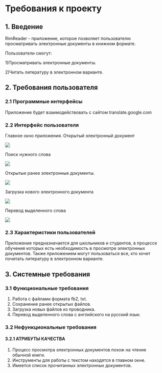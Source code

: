 # **Требования к проекту**
## **1. Введение**
RimReader - приложение, которое позволяет пользователю просматривать электронные документы в книжном формате.

Пользователи смогут:

1)Просматривать электронные документы.

2)Читать литературу в электронном варианте.
## **2. Требования пользователя**	
### **2.1 Программные интерфейсы**
Приложение будет взаимодействовать с сайтом translate.google.com
### **2.2 Интерфейс пользователя**
Главное окно приложения. Открытый электронный документ

![](https://github.com/AlexRimash/RimReader/blob/master/Book.png) 

Поиск нужного слова

![](https://github.com/AlexRimash/RimReader/blob/master/Search.png) 

Открытые ранее электронные документы.

![](https://github.com/AlexRimash/RimReader/blob/master/Library.png)
 
Загрузка нового электронного документа

![](https://github.com/AlexRimash/RimReader/blob/master/Add.png)
 
Перевод выделенного слова

![](https://github.com/AlexRimash/RimReader/blob/master/Translate.png)
 
### **2.3 Характеристики пользователей**
Приложение предназначается для школьников и студентов, в процессе обучения которых есть необходимость в просмотре электронных документов. Также приложением могут пользоваться все, кто хочет почитать литературу в электронном варианте.
## **3. Системные требования**
### **3.1 Функциональные требования**
1.	Работа с файлами формата fb2, txt.
2.	Сохранение ранее открытых файлов.
3.	Загрузка новых файлов из проводника.
4.	Перевод выделенного слова с английского на русский язык.
### **3.2 Нефункциональные требования**
#### **3.2.1 АТРИБУТЫ КАЧЕСТВА**
1.	Процесс просмотра электронных документов похож на чтение обычной книги. 
2.	Инструменты для работы с текстом находятся в главном окне.
3.	Имеется список прочитанных электронных документов.
